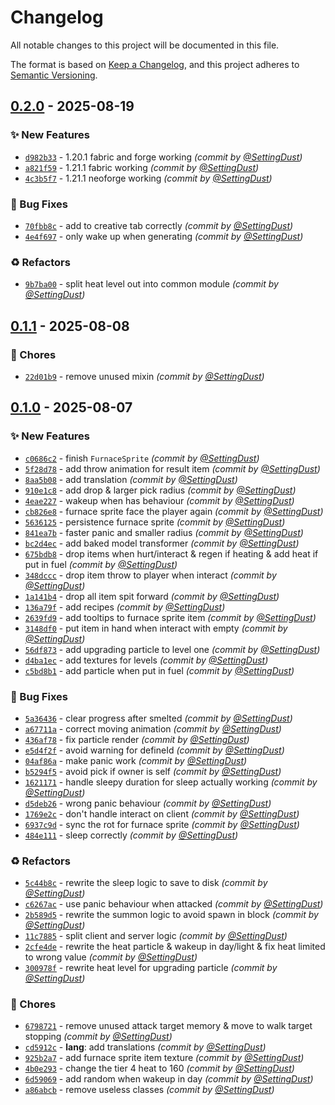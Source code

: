 # Changelog
All notable changes to this project will be documented in this file.

The format is based on [Keep a Changelog](https://keepachangelog.com/en/1.0.0/),
and this project adheres to [Semantic Versioning](https://semver.org/spec/v2.0.0.html).

## [0.2.0] - 2025-08-19
### :sparkles: New Features
- [`d982b33`](https://github.com/SettingDust/CalypsosMobs/commit/d982b33a9a6d6602f2d7edd99cf71e0674728fed) - 1.20.1 fabric and forge working *(commit by [@SettingDust](https://github.com/SettingDust))*
- [`a821f59`](https://github.com/SettingDust/CalypsosMobs/commit/a821f59ff9cee6192ac77e40a55f233a6a71663d) - 1.21.1 fabric working *(commit by [@SettingDust](https://github.com/SettingDust))*
- [`4c3b5f7`](https://github.com/SettingDust/CalypsosMobs/commit/4c3b5f74acf8d914bfcee21660c303c0ea2b9edd) - 1.21.1 neoforge working *(commit by [@SettingDust](https://github.com/SettingDust))*

### :bug: Bug Fixes
- [`70fbb8c`](https://github.com/SettingDust/CalypsosMobs/commit/70fbb8c3049e093595da067cb9486f559b29be5e) - add to creative tab correctly *(commit by [@SettingDust](https://github.com/SettingDust))*
- [`4e4f697`](https://github.com/SettingDust/CalypsosMobs/commit/4e4f697c2e01a6d98d6ee0a2393111f5b3f59922) - only wake up when generating *(commit by [@SettingDust](https://github.com/SettingDust))*

### :recycle: Refactors
- [`9b7ba00`](https://github.com/SettingDust/CalypsosMobs/commit/9b7ba002d2bc2fdb7f056f47718de61becb137c3) - split heat level out into common module *(commit by [@SettingDust](https://github.com/SettingDust))*


## [0.1.1] - 2025-08-08
### :wrench: Chores
- [`22d01b9`](https://github.com/SettingDust/CalypsosMobs/commit/22d01b9e33b84c8f03ef65aea2d965fd8c5a69a0) - remove unused mixin *(commit by [@SettingDust](https://github.com/SettingDust))*


## [0.1.0] - 2025-08-07
### :sparkles: New Features
- [`c0686c2`](https://github.com/SettingDust/CalypsosMobs/commit/c0686c292e4fbc82875c060c4bf3ab5141f80105) - finish `FurnaceSprite` *(commit by [@SettingDust](https://github.com/SettingDust))*
- [`5f28d78`](https://github.com/SettingDust/CalypsosMobs/commit/5f28d786bb5817f77006330d3e08021a25b09bd5) - add throw animation for result item *(commit by [@SettingDust](https://github.com/SettingDust))*
- [`8aa5b08`](https://github.com/SettingDust/CalypsosMobs/commit/8aa5b081eade2bd81e159f4ae706959f75f215e9) - add translation *(commit by [@SettingDust](https://github.com/SettingDust))*
- [`910e1c8`](https://github.com/SettingDust/CalypsosMobs/commit/910e1c8b6e01121b0a23253c0dc32236912684a7) - add drop & larger pick radius *(commit by [@SettingDust](https://github.com/SettingDust))*
- [`4eae227`](https://github.com/SettingDust/CalypsosMobs/commit/4eae227ceef5128d90912a080897712a298878e5) - wakeup when has behaviour *(commit by [@SettingDust](https://github.com/SettingDust))*
- [`cb826e8`](https://github.com/SettingDust/CalypsosMobs/commit/cb826e83888c567b95796975114b0288520f23f2) - furnace sprite face the player again *(commit by [@SettingDust](https://github.com/SettingDust))*
- [`5636125`](https://github.com/SettingDust/CalypsosMobs/commit/56361256b2001465e5e7b94f138b997336025031) - persistence furnace sprite *(commit by [@SettingDust](https://github.com/SettingDust))*
- [`841ea7b`](https://github.com/SettingDust/CalypsosMobs/commit/841ea7bde380b4cd374ef83e819085d3c62b5777) - faster panic and smaller radius *(commit by [@SettingDust](https://github.com/SettingDust))*
- [`bc2d4ec`](https://github.com/SettingDust/CalypsosMobs/commit/bc2d4ec4b924dd2b0d659a0eb7d4210fa06fa2d4) - add baked model transformer *(commit by [@SettingDust](https://github.com/SettingDust))*
- [`675bdb8`](https://github.com/SettingDust/CalypsosMobs/commit/675bdb8d7700f727ee15d53b29ce45de6bf39125) - drop items when hurt/interact & regen if heating & add heat if put in fuel *(commit by [@SettingDust](https://github.com/SettingDust))*
- [`348dccc`](https://github.com/SettingDust/CalypsosMobs/commit/348dcccdd7a7515b993dde6a093c9c48e6d79b8f) - drop item throw to player when interact *(commit by [@SettingDust](https://github.com/SettingDust))*
- [`1a141b4`](https://github.com/SettingDust/CalypsosMobs/commit/1a141b47bb38ace5605fbbef61152eb61442fcb5) - drop all item spit forward *(commit by [@SettingDust](https://github.com/SettingDust))*
- [`136a79f`](https://github.com/SettingDust/CalypsosMobs/commit/136a79fea2bc240f637d505b102545f042fdd305) - add recipes *(commit by [@SettingDust](https://github.com/SettingDust))*
- [`2639fd9`](https://github.com/SettingDust/CalypsosMobs/commit/2639fd9b937dd8eff1c89a4f88759858b1e2793a) - add tooltips to furnace sprite item *(commit by [@SettingDust](https://github.com/SettingDust))*
- [`3148df0`](https://github.com/SettingDust/CalypsosMobs/commit/3148df0e13a8869a900463024b0f45e22c6b65ed) - put item in hand when interact with empty *(commit by [@SettingDust](https://github.com/SettingDust))*
- [`56df873`](https://github.com/SettingDust/CalypsosMobs/commit/56df873e2614cf284bf4336ce04c5f169703542e) - add upgrading particle to level one *(commit by [@SettingDust](https://github.com/SettingDust))*
- [`d4ba1ec`](https://github.com/SettingDust/CalypsosMobs/commit/d4ba1ec381b8224490e61b60caeec912005aa45f) - add textures for levels *(commit by [@SettingDust](https://github.com/SettingDust))*
- [`c5bd8b1`](https://github.com/SettingDust/CalypsosMobs/commit/c5bd8b1bfc10a2e36edc30616677eebbfbb83e52) - add particle when put in fuel *(commit by [@SettingDust](https://github.com/SettingDust))*

### :bug: Bug Fixes
- [`5a36436`](https://github.com/SettingDust/CalypsosMobs/commit/5a364364a2998e88c779f3519b89b8f944412cf7) - clear progress after smelted *(commit by [@SettingDust](https://github.com/SettingDust))*
- [`a67711a`](https://github.com/SettingDust/CalypsosMobs/commit/a67711ad4df39d0480f54f3f8d7b11942c619511) - correct moving animation *(commit by [@SettingDust](https://github.com/SettingDust))*
- [`436af78`](https://github.com/SettingDust/CalypsosMobs/commit/436af78d15b4331c769a943f0799bca5cfd86776) - fix particle render *(commit by [@SettingDust](https://github.com/SettingDust))*
- [`e5d4f2f`](https://github.com/SettingDust/CalypsosMobs/commit/e5d4f2fc3b9a2f36c2c650dabe27e1fce9291b78) - avoid warning for defineId *(commit by [@SettingDust](https://github.com/SettingDust))*
- [`04af86a`](https://github.com/SettingDust/CalypsosMobs/commit/04af86a3cd140edd43ac814d552e688ff926de58) - make panic work *(commit by [@SettingDust](https://github.com/SettingDust))*
- [`b5294f5`](https://github.com/SettingDust/CalypsosMobs/commit/b5294f57cbb04b339a1954a8bd3057f465b82b5c) - avoid pick if owner is self *(commit by [@SettingDust](https://github.com/SettingDust))*
- [`1621171`](https://github.com/SettingDust/CalypsosMobs/commit/1621171a01c5814331e391cc975f022c7f7fd113) - handle sleepy duration for sleep actually working *(commit by [@SettingDust](https://github.com/SettingDust))*
- [`d5deb26`](https://github.com/SettingDust/CalypsosMobs/commit/d5deb26517de1e319c7519c2f5f47d9bc404a17e) - wrong panic behaviour *(commit by [@SettingDust](https://github.com/SettingDust))*
- [`1769e2c`](https://github.com/SettingDust/CalypsosMobs/commit/1769e2cd0371eadac198875e2ab5ef78dbb8e8da) - don't handle interact on client *(commit by [@SettingDust](https://github.com/SettingDust))*
- [`6937c9d`](https://github.com/SettingDust/CalypsosMobs/commit/6937c9d87716f45014d57db744ca54accd17ae1a) - sync the rot for furnace sprite *(commit by [@SettingDust](https://github.com/SettingDust))*
- [`484e111`](https://github.com/SettingDust/CalypsosMobs/commit/484e111e5037b52000ccbec669e6d5276180f331) - sleep correctly *(commit by [@SettingDust](https://github.com/SettingDust))*

### :recycle: Refactors
- [`5c44b8c`](https://github.com/SettingDust/CalypsosMobs/commit/5c44b8c22bc4ae74a7cfcc4653a8cbd71d931482) - rewrite the sleep logic to save to disk *(commit by [@SettingDust](https://github.com/SettingDust))*
- [`c6267ac`](https://github.com/SettingDust/CalypsosMobs/commit/c6267ac5348188e77cddad498a3f637b284df9c4) - use panic behaviour when attacked *(commit by [@SettingDust](https://github.com/SettingDust))*
- [`2b589d5`](https://github.com/SettingDust/CalypsosMobs/commit/2b589d513023297dbb6a54f5d695c20c74f958f7) - rewrite the summon logic to avoid spawn in block *(commit by [@SettingDust](https://github.com/SettingDust))*
- [`11c7885`](https://github.com/SettingDust/CalypsosMobs/commit/11c78855768f503bfacf557eab56bbefdaa4feb5) - split client and server logic *(commit by [@SettingDust](https://github.com/SettingDust))*
- [`2cfe4de`](https://github.com/SettingDust/CalypsosMobs/commit/2cfe4deb9e14357716af1de89f6674d070821c14) - rewrite the heat particle & wakeup in day/light & fix heat limited to wrong value *(commit by [@SettingDust](https://github.com/SettingDust))*
- [`300978f`](https://github.com/SettingDust/CalypsosMobs/commit/300978f98ee49c20c86f5c93478398cd9752e2d4) - rewrite heat level for upgrading particle *(commit by [@SettingDust](https://github.com/SettingDust))*

### :wrench: Chores
- [`6798721`](https://github.com/SettingDust/CalypsosMobs/commit/6798721f3acfd73361a3d1d002682fe626e57c6b) - remove unused attack target memory & move to walk target stopping *(commit by [@SettingDust](https://github.com/SettingDust))*
- [`cd5912c`](https://github.com/SettingDust/CalypsosMobs/commit/cd5912c957a818876140beeef8fdd45aba901825) - **lang**: add translations *(commit by [@SettingDust](https://github.com/SettingDust))*
- [`925b2a7`](https://github.com/SettingDust/CalypsosMobs/commit/925b2a7c4841f4dd791f6f11475b86e888081659) - add furnace sprite item texture *(commit by [@SettingDust](https://github.com/SettingDust))*
- [`4b0e293`](https://github.com/SettingDust/CalypsosMobs/commit/4b0e293e734ff97b481aa6fcf3f77b398980dc6f) - change the tier 4 heat to 160 *(commit by [@SettingDust](https://github.com/SettingDust))*
- [`6d59069`](https://github.com/SettingDust/CalypsosMobs/commit/6d590699dce731b9c0fa24d95bba843579b87fdf) - add random when wakeup in day *(commit by [@SettingDust](https://github.com/SettingDust))*
- [`a86abcb`](https://github.com/SettingDust/CalypsosMobs/commit/a86abcbac5d6fc0cd98ecf6a43fe89294d13c96b) - remove useless classes *(commit by [@SettingDust](https://github.com/SettingDust))*

[0.1.0]: https://github.com/SettingDust/CalypsosMobs/compare/0.0.0...0.1.0
[0.1.1]: https://github.com/SettingDust/CalypsosMobs/compare/0.1.0...0.1.1
[0.2.0]: https://github.com/SettingDust/CalypsosMobs/compare/0.1.1...0.2.0
